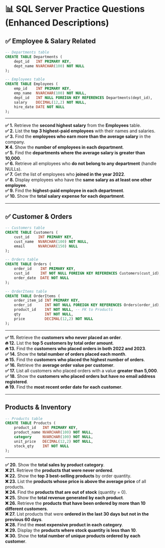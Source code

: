 # 📊 SQL Server Practice Questions (Enhanced Descriptions)

## ✅ **Employee & Salary Related**

```sql
-- Departments table
CREATE TABLE Departments (
    dept_id   INT PRIMARY KEY,
    dept_name NVARCHAR(100) NOT NULL
);

-- Employees table
CREATE TABLE Employees (
    emp_id    INT PRIMARY KEY,
    emp_name  NVARCHAR(100) NOT NULL,
    dept_id   INT NULL FOREIGN KEY REFERENCES Departments(dept_id),
    salary    DECIMAL(12,2) NOT NULL,
    hire_date DATE NOT NULL
);
```

---

**✅ 1.** Retrieve the **second highest salary** from the **Employees** table.  
**✅ 2.** List the **top 3 highest-paid employees** with their names and salaries.  
**✅ 3.** Find the **employees who earn more than the average salary** in the company.  
**❌ 4.** Show the **number of employees in each department**.  
**✅ 5.** Find the **departments where the average salary is greater than 10,000**.  
**✅ 6.** Retrieve all employees who **do not belong to any department** (handle NULLs).  
**✅ 7.** Get the list of employees who **joined in the year 2022**.  
**✅ 8.** Display employees who have the **same salary as at least one other employee**.  
**✅ 9.** Find the **highest-paid employee in each department**.  
**✅ 10.** Show the **total salary expense for each department**.

---

## ✅ **Customer & Orders**

```sql
-- Customers table
CREATE TABLE Customers (
    cust_id    INT PRIMARY KEY,
    cust_name  NVARCHAR(100) NOT NULL,
    email      NVARCHAR(150) NULL
);

-- Orders table
CREATE TABLE Orders (
    order_id    INT PRIMARY KEY,
    cust_id     INT NOT NULL FOREIGN KEY REFERENCES Customers(cust_id),
    order_date  DATE NOT NULL
);

-- OrderItems table
CREATE TABLE OrderItems (
    order_item_id INT PRIMARY KEY,
    order_id      INT NOT NULL FOREIGN KEY REFERENCES Orders(order_id),
    product_id    INT NOT NULL, -- FK to Products
    qty           INT NOT NULL,
    price         DECIMAL(12,2) NOT NULL
);
```

---

**✅ 11.** Retrieve the **customers who never placed an order**.  
**🔥 12.** List the **top 5 customers by total order amount**.  
**🔥 13.** Find the **customers who placed orders in both 2022 and 2023**.  
**✅ 14.** Show the **total number of orders placed each month**.  
**🔥 15.** Find the **customers who placed the highest number of orders**.  
**✅ 16.** Retrieve the **average order value per customer**.  
**✅ 17.** List all customers who placed orders with a value **greater than 5,000**.  
**✅ 18.** Show the **customers who placed orders but have no email address registered**.  
**🔥 19.** Find the **most recent order date for each customer**.

---

## **Products & Inventory**

```sql
-- Products table
CREATE TABLE Products (
    product_id   INT PRIMARY KEY,
    product_name NVARCHAR(100) NOT NULL,
    category     NVARCHAR(100) NOT NULL,
    unit_price   DECIMAL(12,2) NOT NULL,
    stock_qty    INT NOT NULL
);
```

---

**✅ 20.** Show the **total sales by product category**.  
**❌ 21.** Retrieve the **products that were never ordered**.  
**❌ 22.** Show the **top 3 best-selling products** by order quantity.  
**❌ 23.** List the **products whose price is above the average price** of all products.  
**❌ 24.** Find the **products that are out of stock** (quantity = 0).  
**❌ 25.** Show the **total revenue generated by each product**.  
**❌ 26.** Retrieve the **products that have been ordered by more than 10 different customers**.  
**❌ 27.** List products that were **ordered in the last 30 days but not in the previous 60 days**.  
**❌ 28.** Find the **most expensive product in each category**.  
**❌ 29.** Display the **products where stock quantity is less than 10**.  
**❌ 30.** Show the **total number of unique products ordered by each customer**.
